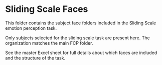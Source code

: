 # Sliding Scale Faces

This folder contains the subject face folders included in the Sliding Scale emotion perception task.

Only subjects selected for the sliding scale task are present here. The organization matches the main FCP folder.

See the master Excel sheet for full details about which faces are included and the structure of the task.
